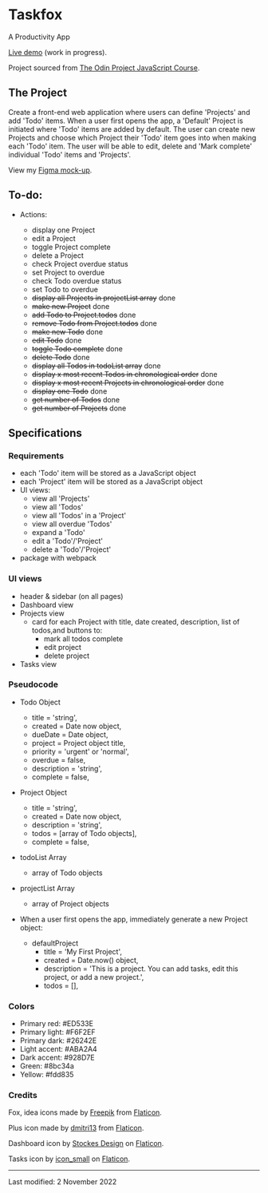 # Taskfox
A Productivity App

[Live demo](https://jcrachael.github.io/taskfox/) (work in progress).

Project sourced from [The Odin Project JavaScript Course](https://www.theodinproject.com/lessons/node-path-javascript-todo-list).

## The Project
Create a front-end web application where users can define 'Projects' and add 'Todo' items. When a user first opens the app, a 'Default' Project is initiated where 'Todo' items are added by default. The user can create new Projects and choose which Project their 'Todo' item goes into when making each 'Todo' item. The user will be able to edit, delete and 'Mark complete' individual 'Todo' items and 'Projects'.

View my [Figma mock-up](https://www.figma.com/proto/nmmcav6BnRT6YEon8Egdea/Untitled?node-id=3%3A34&scaling=scale-down-width&page-id=0%3A1&starting-point-node-id=3%3A34&hide-ui=1).

## To-do:

* Actions:
    
    * display one Project
    * edit a Project
    * toggle Project complete
    * delete a Project
    * check Project overdue status
    * set Project to overdue
    * check Todo overdue status
    * set Todo to overdue
    * ~~display all Projects in projectList array~~ done
    * ~~make new Project~~ done 
    * ~~add Todo to Project.todos~~ done
    * ~~remove Todo from Project.todos~~ done
    * ~~make new Todo~~ done
    * ~~edit Todo~~ done
    * ~~toggle Todo complete~~ done
    * ~~delete Todo~~ done
    * ~~display all Todos in todoList array~~ done
    * ~~display x most recent Todos in chronological order~~ done
    * ~~display x most recent Projects in chronological order~~ done
    * ~~display one Todo~~ done
    * ~~get number of Todos~~ done
    * ~~get number of Projects~~ done

## Specifications

### Requirements

* each 'Todo' item will be stored as a JavaScript object 
* each 'Project' item will be stored as a JavaScript object 
* UI views:
    * view all 'Projects'
    * view all 'Todos'
    * view all 'Todos' in a 'Project'
    * view all overdue 'Todos'
    * expand a 'Todo'
    * edit a 'Todo'/'Project'
    * delete a 'Todo'/'Project'
* package with webpack

### UI views

* header & sidebar (on all pages)
* Dashboard view
* Projects view
    * card for each Project with title, date created, description, list of todos,and buttons to:
        * mark all todos complete
        * edit project
        * delete project
* Tasks view

### Pseudocode

* Todo Object
    * title = 'string',
    * created = Date now object,
    * dueDate = Date object,
    * project = Project object title,
    * priority = 'urgent' or 'normal',
    * overdue = false,
    * description = 'string',
    * complete = false,

* Project Object
    * title = 'string',
    * created = Date now object,
    * description = 'string',
    * todos = [array of Todo objects],
    * complete = false,

* todoList Array
    * array of Todo objects

* projectList Array
    * array of Project objects

* When a user first opens the app, immediately generate a new Project object:
    * defaultProject
        * title = 'My First Project',
        * created = Date.now() object,
        * description = 'This is a project. You can add tasks, edit this project, or add a new project.',
        * todos = [],

### Colors

* Primary red: #ED533E
* Primary light: #F6F2EF
* Primary dark: #26242E
* Light accent: #ABA2A4
* Dark accent: #928D7E
* Green: #8bc34a
* Yellow: #fdd835


### Credits
Fox, idea icons made by [Freepik](https://www.freepik.com) from [Flaticon](https://www.flaticon.com/).

Plus icon made by [dmitri13](https://www.flaticon.com/authors/dmitri13) from [Flaticon](https://www.flaticon.com/). 

Dashboard icon by [Stockes Design](https://www.flaticon.com/free-icons/dashboard) on [Flaticon](https://www.flaticon.com/).

Tasks icon by [icon_small](https://www.flaticon.com/free-icons/task) on [Flaticon](https://www.flaticon.com/).


--- 

Last modified: 2 November 2022
